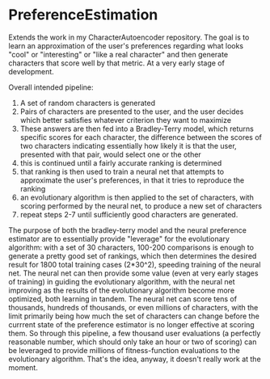 # PreferenceEstimation
Extends the work in my CharacterAutoencoder repository. The goal is to learn an approximation of the user's preferences regarding what looks "cool" or "interesting" or "like a real character" and then generate characters that score well by that metric. At a very early stage of development. 

Overall intended pipeline:
1. A set of random characters is generated
2. Pairs of characters are presented to the user, and the user decides which better satisfies whatever criterion they want to maximize
3. These answers are then fed into a Bradley-Terry model, which returns specific scores for each character, the difference between the scores of two characters indicating essentially how likely it is that the user, presented with that pair, would select one or the other
4. this is continued until a fairly accurate ranking is determined
5. that ranking is then used to train a neural net that attempts to approximate the user's preferences, in that it tries to reproduce the ranking
6. an evolutionary algorithm is then applied to the set of characters, with scoring performed by the neural net, to produce a new set of characters
7. repeat steps 2-7 until sufficiently good characters are generated.

The purpose of both the bradley-terry model and the neural preference estimator are to essentially provide "leverage" for the evolutionary algorithm:
with a set of 30 characters, 100-200 comparisons is enough to generate a pretty good set of rankings, which then determines the desired result for 1800 total training cases (2\*30^2), speeding training of the neural net. The neural net can then provide some value (even at very early stages of training) in guiding the evolutionary algorithm, with the neural net improving as the results of the evolutionary algorithm become more optimized, both learning in tandem. The neural net can score tens of thousands, hundreds of thousands, or even millions of characters, with the limit primarily being how much the set of characters can change before the currrent state of the preference estimator is no longer effective at scoring them. So through this pipeline, a few thousand user evaluations (a perfectly reasonable number, which should only take an hour or two of scoring) can be leveraged to provide millions of fitness-function evaluations to the evolutionary algorithm. That's the idea, anyway, it doesn't really work at the moment.
